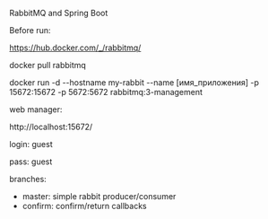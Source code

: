RabbitMQ and Spring Boot

Before run:

https://hub.docker.com/_/rabbitmq/

docker pull rabbitmq

docker run -d --hostname my-rabbit --name [имя_приложения] -p 15672:15672 -p 5672:5672 rabbitmq:3-management

web manager:

http://localhost:15672/

login: guest

pass: guest

branches:

- master: simple rabbit producer/consumer
- confirm: confirm/return callbacks
